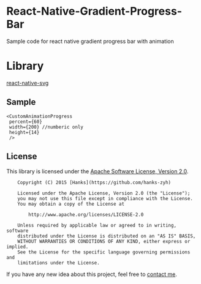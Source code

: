 # React-Native-Gradient-Progress-Bar
Sample code for react native gradient progress bar with animation



# Library
[react-native-svg](https://github.com/react-native-community/react-native-svg)


## Sample

```
<CustomAnimationProgress
 percent={60}
 width={200} //numberic only
 height={14}
 />

```

## License

This library is licensed under the [Apache Software License, Version 2.0](http://www.apache.org/licenses/LICENSE-2.0).

```
    Copyright (C) 2015 [Hanks](https://github.com/hanks-zyh)

    Licensed under the Apache License, Version 2.0 (the "License");
    you may not use this file except in compliance with the License.
    You may obtain a copy of the License at

        http://www.apache.org/licenses/LICENSE-2.0

    Unless required by applicable law or agreed to in writing, software
    distributed under the License is distributed on an "AS IS" BASIS,
    WITHOUT WARRANTIES OR CONDITIONS OF ANY KIND, either express or implied.
    See the License for the specific language governing permissions and
    limitations under the License.
```
If you have any new idea about this project, feel free to [contact me](mailto:developer.ashish01@gmail.com).


